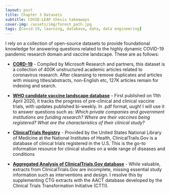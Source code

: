 ```yaml
---
layout: post
title: Chapter 3 Datasets
subtitle: COVID-LEAP thesis takeaways
cover-img: /assets/img/forest_path.jpg
tags: [Covid-19, learning, database, data, data engineering]
---
```

I rely on a collection of open-source datasets to provide foundational knowledge for answering questions related to the highly dynamic COVID-19 pandemic research domain and vaccine landscape. These are as follows:

* [__CORD-19__](https://www.kaggle.com/allen-institute-for-ai/CORD-19-research-challenge) - Compiled by Microsoft Research and partners, this dataset is a collection of 400K unstructured academic articles related to coronavirus research. After cleansing to remove duplicates and articles with missing titles/abstracts, non-English etc, 127K articles remain for indexing and search.

* [__WHO candidate vaccine landscape database__](https://www.who.int/publications/m/item/draft-landscape-of-covid-19-candidate-vaccines) - First published on 11th April 2020, it tracks the progress of pre-clinical and clinical vaccine trials, with updates published bi-weekly. In .pdf format, uugh! 
I will use it to answer questions such as: _Which private companies and government institutions are funding research?_ _Where are their vaccines being registered?_ _What are the characteristics of their clinical study?_

* [__ClinicalTrials Registry__](https://clinicaltrials.gov/) - Provided by the United States National Library of Medicine at the National Institutes of Health, ClinicalTrails.Gov is a database of clinical trials registered in the U.S. This is the go-to information resource for clinical studies on a wide range of diseases and conditions

* [__Aggregated Analysis of ClinicalTrials.Gov database__](https://aact.ctti-clinicaltrials.org/) - While valuable, extracts from ClinicalTrials.Gov are incomplete, missing essential study information such as interventions and design. I resolve this by supplementing CTG extracts with the AACT database developed by the Clinical Trials Transformation Initiative (CTTI).